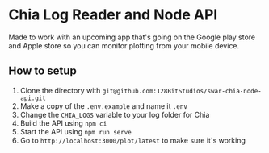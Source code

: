 # Chia Log Reader and Node API

Made to work with an upcoming app that's going on the Google play store and Apple store so you can monitor plotting from your mobile device.

## How to setup

1. Clone the directory with `git@github.com:128BitStudios/swar-chia-node-api.git`
2. Make a copy of the `.env.example` and name it `.env`
3. Change the `CHIA_LOGS` variable to your log folder for Chia
4. Build the API using `npm ci`
5. Start the API using `npm run serve`
6. Go to `http://localhost:3000/plot/latest` to make sure it's working
